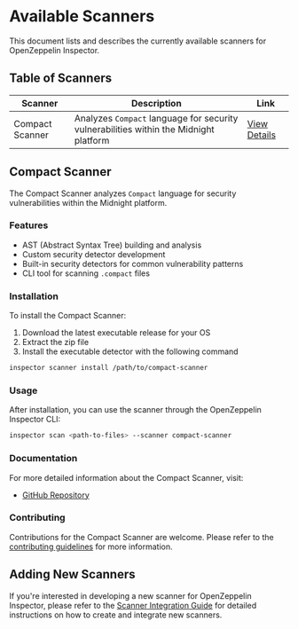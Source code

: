 # Available Scanners

This document lists and describes the currently available scanners for OpenZeppelin Inspector.

## Table of Scanners

| Scanner | Description | Link |
|---------|-------------|------|
| Compact Scanner | Analyzes `Compact` language for security vulnerabilities within the Midnight platform | [View Details](#compact-scanner) |


## Compact Scanner

The Compact Scanner analyzes `Compact` language for security vulnerabilities within the Midnight platform.

### Features

- AST (Abstract Syntax Tree) building and analysis
- Custom security detector development
- Built-in security detectors for common vulnerability patterns
- CLI tool for scanning `.compact` files

### Installation

To install the Compact Scanner:

1. Download the latest executable release for your OS
2. Extract the zip file
3. Install the executable detector with the following command

```bash
inspector scanner install /path/to/compact-scanner
```


### Usage

After installation, you can use the scanner through the OpenZeppelin Inspector CLI:

```bash
inspector scan <path-to-files> --scanner compact-scanner 
```

### Documentation

For more detailed information about the Compact Scanner, visit:
- [GitHub Repository](https://github.com/OpenZeppelin/compact-security-detectors-sdk)

### Contributing

Contributions for the Compact Scanner are welcome. Please refer to the [contributing guidelines](https://github.com/OpenZeppelin/compact-security-detectors-sdk/blob/main/contributing.md) for more information.

## Adding New Scanners

If you're interested in developing a new scanner for OpenZeppelin Inspector, please refer to the [Scanner Integration Guide](./scanner_integration/overview.md) for detailed instructions on how to create and integrate new scanners. 